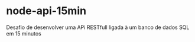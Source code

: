 # node-api-15min
Desafio de desenvolver uma APi RESTfull ligada à um banco de dados SQL em 15 minutos

